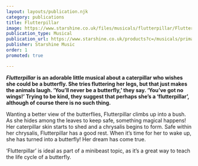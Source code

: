 ```yaml
---
layout: layouts/publication.njk
category: publications
title: Flutterpillar
image: https://www.starshine.co.uk/files/musicals/flutterpillar/Flutterpillar-large.jpg
publication_type: Musical
publication_url: https://www.starshine.co.uk/products?c=/musicals/primary-school-musicals&p=/flutterpillar
publisher: Starshine Music
order: 1
promoted: true

---
```

**_Flutterpillar_ is an adorable little musical about a caterpillar who wishes she could be a butterfly.  She tries fluttering her legs, but that just makes the animals laugh. ‘You’ll never be a butterfly,’ they say. ‘You’ve got no wings!’  Trying to be kind, they suggest that perhaps she’s a ‘flutterpillar’, although of course there is no such thing.**

Wanting a better view of the butterflies, Flutterpillar climbs up into a bush. As she hides among the leaves to keep safe, something magical happens!  Her caterpillar skin starts to shed and a chrysalis begins to form.  Safe within her chrysalis, Flutterpillar has a good rest. When it’s time for her to wake up, she has turned into a butterfly!  Her dream has come true.

‘Flutterpillar’ is ideal as part of a minibeast topic, as it’s a great way to teach the life cycle of a butterfly.